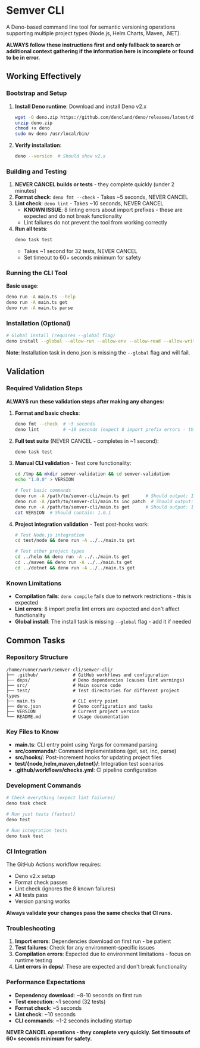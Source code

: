 # Semver CLI

A Deno-based command line tool for semantic versioning operations supporting
multiple project types (Node.js, Helm Charts, Maven, .NET).

**ALWAYS follow these instructions first and only fallback to search or
additional context gathering if the information here is incomplete or found to
be in error.**

## Working Effectively

### Bootstrap and Setup

1. **Install Deno runtime**: Download and install Deno v2.x
   ```bash
   wget -O deno.zip https://github.com/denoland/deno/releases/latest/download/deno-x86_64-unknown-linux-gnu.zip
   unzip deno.zip
   chmod +x deno
   sudo mv deno /usr/local/bin/
   ```

2. **Verify installation**:
   ```bash
   deno --version  # Should show v2.x
   ```

### Building and Testing

1. **NEVER CANCEL builds or tests** - they complete quickly (under 2 minutes)
2. **Format check**: `deno fmt --check` - Takes ~5 seconds, NEVER CANCEL
3. **Lint check**: `deno lint` - Takes ~10 seconds, NEVER CANCEL
   - **KNOWN ISSUE**: 8 linting errors about import prefixes - these are
     expected and do not break functionality
   - Lint failures do not prevent the tool from working correctly
4. **Run all tests**:
   ```bash
   deno task test
   ```
   - Takes ~1 second for 32 tests, NEVER CANCEL
   - Set timeout to 60+ seconds minimum for safety

### Running the CLI Tool

**Basic usage**:

```bash
deno run -A main.ts --help
deno run -A main.ts get
deno run -A main.ts parse
```

### Installation (Optional)

```bash
# Global install (requires --global flag)
deno install --global --allow-run --allow-env --allow-read --allow-write -f main.ts -n semver
```

**Note**: Installation task in deno.json is missing the `--global` flag and will
fail.

## Validation

### Required Validation Steps

**ALWAYS run these validation steps after making any changes:**

1. **Format and basic checks**:
   ```bash
   deno fmt --check  # ~5 seconds
   deno lint         # ~10 seconds (expect 8 import prefix errors - this is normal)
   ```

2. **Full test suite** (NEVER CANCEL - completes in ~1 second):
   ```bash
   deno task test
   ```

3. **Manual CLI validation** - Test core functionality:
   ```bash
   cd /tmp && mkdir semver-validation && cd semver-validation
   echo "1.0.0" > VERSION

   # Test basic commands
   deno run -A /path/to/semver-cli/main.ts get      # Should output: 1.0.0
   deno run -A /path/to/semver-cli/main.ts inc patch  # Should output: 1.0.1
   deno run -A /path/to/semver-cli/main.ts get      # Should output: 1.0.1
   cat VERSION  # Should contain: 1.0.1
   ```

4. **Project integration validation** - Test post-hooks work:
   ```bash
   # Test Node.js integration
   cd test/node && deno run -A ../../main.ts get

   # Test other project types
   cd ../helm && deno run -A ../../main.ts get
   cd ../maven && deno run -A ../../main.ts get  
   cd ../dotnet && deno run -A ../../main.ts get
   ```

### Known Limitations

- **Compilation fails**: `deno compile` fails due to network restrictions - this
  is expected
- **Lint errors**: 8 import prefix lint errors are expected and don't affect
  functionality
- **Global install**: The install task is missing `--global` flag - add it if
  needed

## Common Tasks

### Repository Structure

```
/home/runner/work/semver-cli/semver-cli/
├── .github/             # GitHub workflows and configuration
├── deps/                # Deno dependencies (causes lint warnings)
├── src/                 # Main source code
├── test/                # Test directories for different project types
├── main.ts              # CLI entry point
├── deno.json            # Deno configuration and tasks
├── VERSION              # Current project version
└── README.md            # Usage documentation
```

### Key Files to Know

- **main.ts**: CLI entry point using Yargs for command parsing
- **src/commands/**: Command implementations (get, set, inc, parse)
- **src/hooks/**: Post-increment hooks for updating project files
- **test/{node,helm,maven,dotnet}/**: Integration test scenarios
- **.github/workflows/checks.yml**: CI pipeline configuration

### Development Commands

```bash
# Check everything (expect lint failures)
deno task check

# Run just tests (fastest)
deno test

# Run integration tests
deno task test
```

### CI Integration

The GitHub Actions workflow requires:

- Deno v2.x setup
- Format check passes
- Lint check (ignores the 8 known failures)
- All tests pass
- Version parsing works

**Always validate your changes pass the same checks that CI runs.**

### Troubleshooting

1. **Import errors**: Dependencies download on first run - be patient
2. **Test failures**: Check for any environment-specific issues
3. **Compilation errors**: Expected due to environment limitations - focus on
   runtime testing
4. **Lint errors in deps/**: These are expected and don't break functionality

### Performance Expectations

- **Dependency download**: ~8-10 seconds on first run
- **Test execution**: ~1 second (32 tests)
- **Format check**: ~5 seconds
- **Lint check**: ~10 seconds
- **CLI commands**: ~1-2 seconds including startup

**NEVER CANCEL operations - they complete very quickly. Set timeouts of 60+
seconds minimum for safety.**
